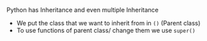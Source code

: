 Python has Inheritance and even multiple Inheritance
* We put the class that we want to inherit from in `()` (Parent class)
* To use functions of parent class/ change them we use `super()`